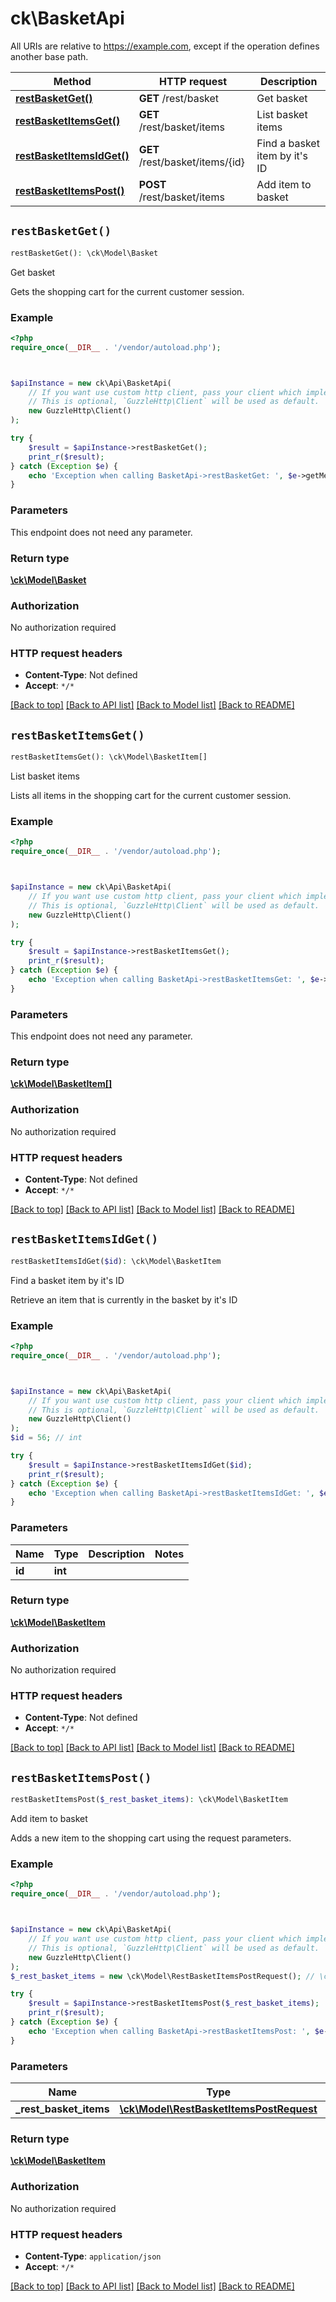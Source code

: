 # ck\BasketApi

All URIs are relative to https://example.com, except if the operation defines another base path.

| Method | HTTP request | Description |
| ------------- | ------------- | ------------- |
| [**restBasketGet()**](BasketApi.md#restBasketGet) | **GET** /rest/basket | Get basket |
| [**restBasketItemsGet()**](BasketApi.md#restBasketItemsGet) | **GET** /rest/basket/items | List basket items |
| [**restBasketItemsIdGet()**](BasketApi.md#restBasketItemsIdGet) | **GET** /rest/basket/items/{id} | Find a basket item by it&#39;s ID |
| [**restBasketItemsPost()**](BasketApi.md#restBasketItemsPost) | **POST** /rest/basket/items | Add item to basket |


## `restBasketGet()`

```php
restBasketGet(): \ck\Model\Basket
```

Get basket

Gets the shopping cart for the current customer session.

### Example

```php
<?php
require_once(__DIR__ . '/vendor/autoload.php');



$apiInstance = new ck\Api\BasketApi(
    // If you want use custom http client, pass your client which implements `GuzzleHttp\ClientInterface`.
    // This is optional, `GuzzleHttp\Client` will be used as default.
    new GuzzleHttp\Client()
);

try {
    $result = $apiInstance->restBasketGet();
    print_r($result);
} catch (Exception $e) {
    echo 'Exception when calling BasketApi->restBasketGet: ', $e->getMessage(), PHP_EOL;
}
```

### Parameters

This endpoint does not need any parameter.

### Return type

[**\ck\Model\Basket**](../Model/Basket.md)

### Authorization

No authorization required

### HTTP request headers

- **Content-Type**: Not defined
- **Accept**: `*/*`

[[Back to top]](#) [[Back to API list]](../../README.md#endpoints)
[[Back to Model list]](../../README.md#models)
[[Back to README]](../../README.md)

## `restBasketItemsGet()`

```php
restBasketItemsGet(): \ck\Model\BasketItem[]
```

List basket items

Lists all items in the shopping cart for the current customer session.

### Example

```php
<?php
require_once(__DIR__ . '/vendor/autoload.php');



$apiInstance = new ck\Api\BasketApi(
    // If you want use custom http client, pass your client which implements `GuzzleHttp\ClientInterface`.
    // This is optional, `GuzzleHttp\Client` will be used as default.
    new GuzzleHttp\Client()
);

try {
    $result = $apiInstance->restBasketItemsGet();
    print_r($result);
} catch (Exception $e) {
    echo 'Exception when calling BasketApi->restBasketItemsGet: ', $e->getMessage(), PHP_EOL;
}
```

### Parameters

This endpoint does not need any parameter.

### Return type

[**\ck\Model\BasketItem[]**](../Model/BasketItem.md)

### Authorization

No authorization required

### HTTP request headers

- **Content-Type**: Not defined
- **Accept**: `*/*`

[[Back to top]](#) [[Back to API list]](../../README.md#endpoints)
[[Back to Model list]](../../README.md#models)
[[Back to README]](../../README.md)

## `restBasketItemsIdGet()`

```php
restBasketItemsIdGet($id): \ck\Model\BasketItem
```

Find a basket item by it's ID

Retrieve an item that is currently in the basket by it's ID

### Example

```php
<?php
require_once(__DIR__ . '/vendor/autoload.php');



$apiInstance = new ck\Api\BasketApi(
    // If you want use custom http client, pass your client which implements `GuzzleHttp\ClientInterface`.
    // This is optional, `GuzzleHttp\Client` will be used as default.
    new GuzzleHttp\Client()
);
$id = 56; // int

try {
    $result = $apiInstance->restBasketItemsIdGet($id);
    print_r($result);
} catch (Exception $e) {
    echo 'Exception when calling BasketApi->restBasketItemsIdGet: ', $e->getMessage(), PHP_EOL;
}
```

### Parameters

| Name | Type | Description  | Notes |
| ------------- | ------------- | ------------- | ------------- |
| **id** | **int**|  | |

### Return type

[**\ck\Model\BasketItem**](../Model/BasketItem.md)

### Authorization

No authorization required

### HTTP request headers

- **Content-Type**: Not defined
- **Accept**: `*/*`

[[Back to top]](#) [[Back to API list]](../../README.md#endpoints)
[[Back to Model list]](../../README.md#models)
[[Back to README]](../../README.md)

## `restBasketItemsPost()`

```php
restBasketItemsPost($_rest_basket_items): \ck\Model\BasketItem
```

Add item to basket

Adds a new item to the shopping cart using the request parameters.

### Example

```php
<?php
require_once(__DIR__ . '/vendor/autoload.php');



$apiInstance = new ck\Api\BasketApi(
    // If you want use custom http client, pass your client which implements `GuzzleHttp\ClientInterface`.
    // This is optional, `GuzzleHttp\Client` will be used as default.
    new GuzzleHttp\Client()
);
$_rest_basket_items = new \ck\Model\RestBasketItemsPostRequest(); // \ck\Model\RestBasketItemsPostRequest

try {
    $result = $apiInstance->restBasketItemsPost($_rest_basket_items);
    print_r($result);
} catch (Exception $e) {
    echo 'Exception when calling BasketApi->restBasketItemsPost: ', $e->getMessage(), PHP_EOL;
}
```

### Parameters

| Name | Type | Description  | Notes |
| ------------- | ------------- | ------------- | ------------- |
| **_rest_basket_items** | [**\ck\Model\RestBasketItemsPostRequest**](../Model/RestBasketItemsPostRequest.md)|  | [optional] |

### Return type

[**\ck\Model\BasketItem**](../Model/BasketItem.md)

### Authorization

No authorization required

### HTTP request headers

- **Content-Type**: `application/json`
- **Accept**: `*/*`

[[Back to top]](#) [[Back to API list]](../../README.md#endpoints)
[[Back to Model list]](../../README.md#models)
[[Back to README]](../../README.md)
